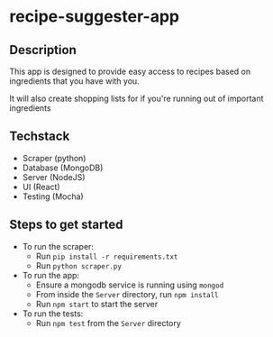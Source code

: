 # recipe-suggester-app

## Description
This app is designed to provide easy access to recipes based on ingredients that you have with you.

It will also create shopping lists for if you're running out of important ingredients

## Techstack

* Scraper (python)
* Database (MongoDB)
* Server (NodeJS)
* UI (React)
* Testing (Mocha)

## Steps to get started

* To run the scraper:
  * Run `pip install -r requirements.txt`
  * Run `python scraper.py`
* To run the app:
  * Ensure a mongodb service is running using `mongod`
  * From inside the `Server` directory, run `npm install`
  * Run `npm start` to start the server
* To run the tests:
  * Run `npm test` from the `Server` directory  
